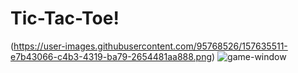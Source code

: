 # Tic-Tac-Toe!

(https://user-images.githubusercontent.com/95768526/157635511-e7b43066-c4b3-4319-ba79-2654481aa888.png)
![game-window](https://user-images.githubusercontent.com/95768526/157635588-8f414a37-2311-4d81-9f95-4717dd716037.png)
